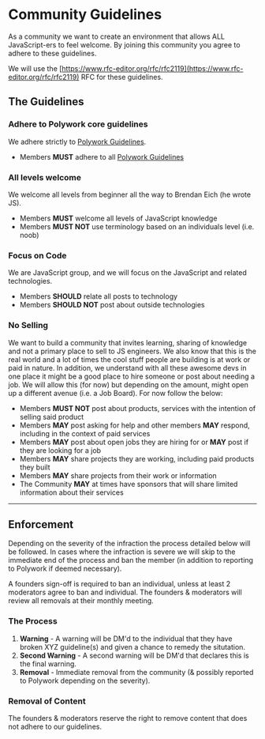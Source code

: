 # Community Guidelines

As a community we want to create an environment that allows ALL JavaScript-ers to feel welcome. By joining this community you agree to adhere to these guidelines.

We will use the [https://www.rfc-editor.org/rfc/rfc2119](https://www.rfc-editor.org/rfc/rfc2119) RFC for these guidelines.

## The Guidelines

### Adhere to Polywork core guidelines

We adhere strictly to [Polywork Guidelines](https://www.polywork.com/community-guidelines).

- Members **MUST** adhere to all [Polywork Guidelines](https://www.polywork.com/community-guidelines)

### All levels welcome

We welcome all levels from beginner all the way to Brendan Eich (he wrote JS).

- Members **MUST** welcome all levels of JavaScript knowledge
- Members **MUST NOT** use terminology based on an individuals level (i.e. noob)

### Focus on Code

We are JavaScript group, and we will focus on the JavaScript and related technologies. 

- Members **SHOULD** relate all posts to technology
- Members **SHOULD NOT** post about outside technologies 

### No Selling

We want to build a community that invites learning, sharing of knowledge and not a primary place to sell to JS engineers. We also know that this is the real world and a lot of times the cool stuff people are building is at work or paid in nature. In addition, we understand with all these awesome devs in one place it might be a good place to hire someone or post about needing a job. We will allow this (for now) but depending on the amount, might open up a different avenue (i.e. a Job Board). For now follow the below:

- Members **MUST NOT** post about products, services with the intention of selling said product
- Members **MAY** post asking for help and other members **MAY** respond, including in the context of paid services
- Members **MAY** post about open jobs they are hiring for or **MAY** post if they are looking for a job
- Members **MAY** share projects they are working, including paid products they built
- Members **MAY** share projects from their work or information
- The Community **MAY** at times have sponsors that will share limited information about their services

<hr>

## Enforcement

Depending on the severity of the infraction the process detailed below will be followed. In cases where the infraction is severe we will skip to the immediate end of the process and ban the member (in addition to reporting to Polywork if deemed necessary).

A founders sign-off is required to ban an individual, unless at least 2 moderators agree to ban and individual. The founders & moderators will review all removals at their monthly meeting.

### The Process

1. **Warning** - A warning will be DM'd to the individual that they have broken XYZ guideline(s) and given a chance to remedy the situtation.
2. **Second Warning** - A second warning will be DM'd that declares this is the final warning.
3. **Removal** - Immediate removal from the community (& possibly reported to Polywork depending on the severity).

### Removal of Content

The founders & moderators reserve the right to remove content that does not adhere to our guidelines.
